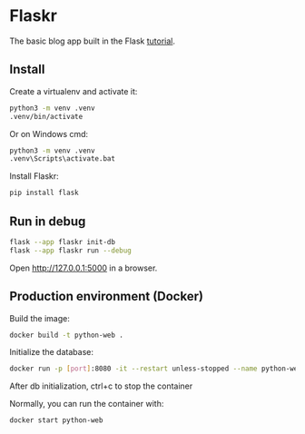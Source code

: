 # Flaskr

The basic blog app built in the Flask [tutorial](https://flask.palletsprojects.com/tutorial/).

## Install

Create a virtualenv and activate it:

```bash
python3 -m venv .venv
.venv/bin/activate
```

Or on Windows cmd:

```cmd
python3 -m venv .venv
.venv\Scripts\activate.bat
```

Install Flaskr:

```bash
pip install flask
```

## Run in debug

```bash
flask --app flaskr init-db
flask --app flaskr run --debug
```

Open http://127.0.0.1:5000 in a browser.

## Production environment (Docker)

Build the image:

```bash
docker build -t python-web .
```

Initialize the database:

```bash
docker run -p [port]:8080 -it --restart unless-stopped --name python-web python-web
```

After db initialization, ctrl+c to stop the container

Normally, you can run the container with:

```bash
docker start python-web
```
